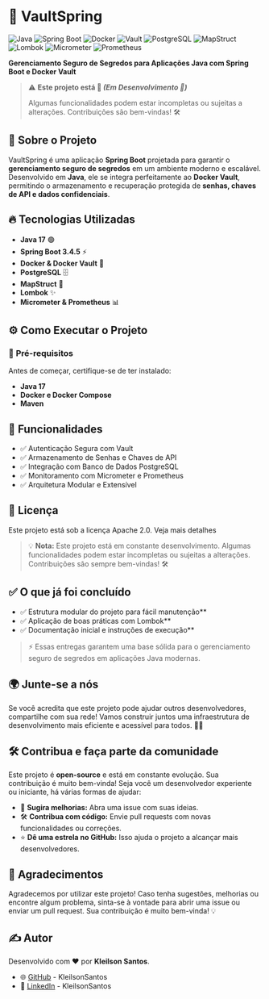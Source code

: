# 🚀 VaultSpring 

![Java](https://img.shields.io/badge/Java-17-%23ED8B00.svg?style=for-the-badge&logo=openjdk&logoColor=white)
![Spring Boot](https://img.shields.io/badge/Spring%20Boot-3.4.5-%236DB33F.svg?style=for-the-badge&logo=spring-boot&logoColor=white)
![Docker](https://img.shields.io/badge/Docker-%232496ED.svg?style=for-the-badge&logo=docker&logoColor=white)
![Vault](https://img.shields.io/badge/Vault-%23175DDD.svg?style=for-the-badge&logo=vault&logoColor=white)
![PostgreSQL](https://img.shields.io/badge/PostgreSQL-%23336791.svg?style=for-the-badge&logo=postgresql&logoColor=white)
![MapStruct](https://img.shields.io/badge/MapStruct-%23FF6F00.svg?style=for-the-badge&logo=java&logoColor=white)
![Lombok](https://img.shields.io/badge/Lombok-%23E9573F.svg?style=for-the-badge&logo=lombok&logoColor=white)
![Micrometer](https://img.shields.io/badge/Micrometer-%23007ACC.svg?style=for-the-badge&logo=prometheus&logoColor=white)
![Prometheus](https://img.shields.io/badge/Prometheus-%23E6522C.svg?style=for-the-badge&logo=prometheus&logoColor=white)

**Gerenciamento Seguro de Segredos para Aplicações Java com Spring Boot e Docker Vault**

  > ⚠️ **Este projeto está 🚀 _(Em Desenvolvimento 🚧)_**
  >
  > Algumas funcionalidades podem estar incompletas ou sujeitas a alterações. Contribuições são bem-vindas! 🛠️

## 📌 Sobre o Projeto
VaultSpring é uma aplicação **Spring Boot** projetada para garantir o **gerenciamento seguro de segredos** em um ambiente moderno e escalável. Desenvolvido em **Java**, ele se integra perfeitamente ao **Docker Vault**, permitindo o armazenamento e recuperação protegida de **senhas, chaves de API e dados confidenciais**.

## 🔥 Tecnologias Utilizadas
- **Java 17** 🟢
- **Spring Boot 3.4.5** ⚡
- **Docker & Docker Vault** 🐳
- **PostgreSQL** 🗄️
- **MapStruct** 🔄
- **Lombok** ✨
- **Micrometer & Prometheus** 📊

## ⚙️ Como Executar o Projeto

### 🔹 **Pré-requisitos**
Antes de começar, certifique-se de ter instalado:
- **Java 17**
- **Docker e Docker Compose**
- **Maven**

## 🚀 Funcionalidades

- ✅ Autenticação Segura com Vault
- ✅ Armazenamento de Senhas e Chaves de API
- ✅ Integração com Banco de Dados PostgreSQL
- ✅ Monitoramento com Micrometer e Prometheus
- ✅ Arquitetura Modular e Extensível

## 📄 Licença

Este projeto está sob a licença Apache 2.0. Veja mais detalhes

> 💡 **Nota:** Este projeto está em constante desenvolvimento. Algumas funcionalidades podem estar incompletas ou sujeitas a alterações. Contribuições são sempre bem-vindas! 🛠️

## ✅ **O que já foi concluído**

- ✅ Estrutura modular do projeto para fácil manutenção**
- ✅ Aplicação de boas práticas com Lombok**
- ✅ Documentação inicial e instruções de execução**

> ⚡ Essas entregas garantem uma base sólida para o gerenciamento seguro de segredos em aplicações Java modernas.

## 🌍 **Junte-se a nós**

Se você acredita que este projeto pode ajudar outros desenvolvedores, compartilhe com sua rede! Vamos construir juntos uma infraestrutura de desenvolvimento mais eficiente e acessível para todos. 🚀✨

## 🛠️ **Contribua e faça parte da comunidade**

Este projeto é **open-source** e está em constante evolução. Sua contribuição é muito bem-vinda! Seja você um desenvolvedor experiente ou iniciante, há várias formas de ajudar:

- 💬 **Sugira melhorias:** Abra uma issue com suas ideias.
- 🛠️ **Contribua com código:** Envie pull requests com novas funcionalidades ou correções.
- ⭐ **Dê uma estrela no GitHub:** Isso ajuda o projeto a alcançar mais desenvolvedores.

## 🙏 **Agradecimentos**

Agradecemos por utilizar este projeto! Caso tenha sugestões, melhorias ou encontre algum problema, sinta-se à vontade para abrir uma issue ou enviar um pull request. Sua contribuição é muito bem-vinda! 💡

## ✍️ **Autor**

Desenvolvido com ❤️ por **Kleilson Santos**.

- 🌐 [GitHub](https://github.com/KleilsonSantos) - KleilsonSantos
- 💼 [LinkedIn](https://www.linkedin.com/in/kleilson-dev-full-stack) - KleilsonSantos

